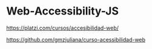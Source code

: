 # Web-Accessibility-JS
https://platzi.com/cursos/accesibilidad-web/

https://github.com/gmzjuliana/curso-acessibilidad-web
